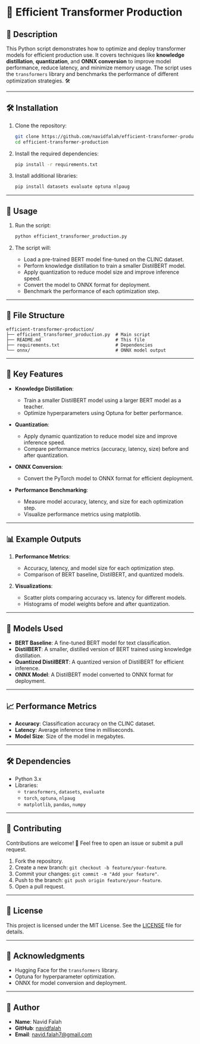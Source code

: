 # 🐍 Efficient Transformer Production

## 📝 Description
This Python script demonstrates how to optimize and deploy transformer models for efficient production use. It covers techniques like **knowledge distillation**, **quantization**, and **ONNX conversion** to improve model performance, reduce latency, and minimize memory usage. The script uses the `transformers` library and benchmarks the performance of different optimization strategies. 🛠️

---

## 🛠️ Installation

1. Clone the repository:
   ```bash
   git clone https://github.com/navidfalah/efficient-transformer-production.git
   cd efficient-transformer-production
   ```

2. Install the required dependencies:
   ```bash
   pip install -r requirements.txt
   ```

3. Install additional libraries:
   ```bash
   pip install datasets evaluate optuna nlpaug
   ```

---

## 🚀 Usage

1. Run the script:
   ```bash
   python efficient_transformer_production.py
   ```

2. The script will:
   - Load a pre-trained BERT model fine-tuned on the CLINC dataset.
   - Perform knowledge distillation to train a smaller DistilBERT model.
   - Apply quantization to reduce model size and improve inference speed.
   - Convert the model to ONNX format for deployment.
   - Benchmark the performance of each optimization step.

---

## 📂 File Structure

```
efficient-transformer-production/
├── efficient_transformer_production.py  # Main script
├── README.md                            # This file
├── requirements.txt                     # Dependencies
└── onnx/                                # ONNX model output
```

---

## 🧩 Key Features

- **Knowledge Distillation**:
  - Train a smaller DistilBERT model using a larger BERT model as a teacher.
  - Optimize hyperparameters using Optuna for better performance.

- **Quantization**:
  - Apply dynamic quantization to reduce model size and improve inference speed.
  - Compare performance metrics (accuracy, latency, size) before and after quantization.

- **ONNX Conversion**:
  - Convert the PyTorch model to ONNX format for efficient deployment.

- **Performance Benchmarking**:
  - Measure model accuracy, latency, and size for each optimization step.
  - Visualize performance metrics using matplotlib.

---

## 📊 Example Outputs

1. **Performance Metrics**:
   - Accuracy, latency, and model size for each optimization step.
   - Comparison of BERT baseline, DistilBERT, and quantized models.

2. **Visualizations**:
   - Scatter plots comparing accuracy vs. latency for different models.
   - Histograms of model weights before and after quantization.

---

## 🤖 Models Used

- **BERT Baseline**: A fine-tuned BERT model for text classification.
- **DistilBERT**: A smaller, distilled version of BERT trained using knowledge distillation.
- **Quantized DistilBERT**: A quantized version of DistilBERT for efficient inference.
- **ONNX Model**: A DistilBERT model converted to ONNX format for deployment.

---

## 📈 Performance Metrics

- **Accuracy**: Classification accuracy on the CLINC dataset.
- **Latency**: Average inference time in milliseconds.
- **Model Size**: Size of the model in megabytes.

---

## 🛠️ Dependencies

- Python 3.x
- Libraries:
  - `transformers`, `datasets`, `evaluate`
  - `torch`, `optuna`, `nlpaug`
  - `matplotlib`, `pandas`, `numpy`

---

## 🤝 Contributing

Contributions are welcome! 🎉 Feel free to open an issue or submit a pull request.

1. Fork the repository.
2. Create a new branch: `git checkout -b feature/your-feature`.
3. Commit your changes: `git commit -m "Add your feature"`.
4. Push to the branch: `git push origin feature/your-feature`.
5. Open a pull request.

---

## 📜 License

This project is licensed under the MIT License. See the [LICENSE](LICENSE) file for details.

---

## 🙏 Acknowledgments

- Hugging Face for the `transformers` library.
- Optuna for hyperparameter optimization.
- ONNX for model conversion and deployment.

---

## 👤 Author

- **Name**: Navid Falah
- **GitHub**: [navidfalah](https://github.com/navidfalah)
- **Email**: navid.falah7@gmail.com
